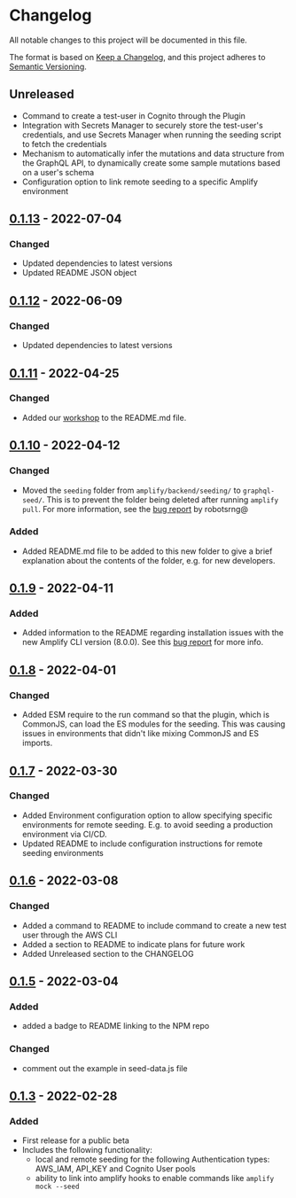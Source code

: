# Changelog

All notable changes to this project will be documented in this file.

The format is based on [Keep a Changelog](https://keepachangelog.com/en/1.0.0/),
and this project adheres to [Semantic Versioning](https://semver.org/spec/v2.0.0.html).

## Unreleased
- Command to create a test-user in Cognito through the Plugin
- Integration with Secrets Manager to securely store the test-user's credentials, and use Secrets Manager when running the seeding script to fetch the credentials
- Mechanism to automatically infer the mutations and data structure from the GraphQL API, to dynamically create some sample mutations based on a user's schema
- Configuration option to link remote seeding to a specific Amplify environment

## [0.1.13] - 2022-07-04
### Changed
- Updated dependencies to latest versions
- Updated README JSON object

## [0.1.12] - 2022-06-09
### Changed
- Updated dependencies to latest versions

## [0.1.11] - 2022-04-25
### Changed
- Added our [workshop](https://catalog.us-east-1.prod.workshops.aws/workshops/b7d84dfb-90e1-493b-9b88-549c898e044b/en-US/) to the README.md file.

## [0.1.10] - 2022-04-12
### Changed
- Moved the `seeding` folder from `amplify/backend/seeding/` to `graphql-seed/`. This is to prevent the folder being deleted after running `amplify pull`. For more information, see the [bug report](https://github.com/awslabs/amplify-graphql-seed-plugin/issues/22) by robotsrng@

### Added
- Added README.md file to be added to this new folder to give a brief explanation about the contents of the folder, e.g. for new developers.

## [0.1.9] - 2022-04-11

### Added
- Added information to the README regarding installation issues with the new Amplify CLI version (8.0.0). See this [bug report](https://github.com/aws-amplify/amplify-cli/issues/10180) for more info.

## [0.1.8] - 2022-04-01

### Changed
- Added ESM require to the run command so that the plugin, which is CommonJS, can load the ES modules for the seeding. This was causing issues in environments that didn't like mixing CommonJS and ES imports.

## [0.1.7] - 2022-03-30
### Changed
- Added Environment configuration option to allow specifying specific environments for remote seeding. E.g. to avoid seeding a production environment via CI/CD.
- Updated README to include configuration instructions for remote seeding environments

## [0.1.6] - 2022-03-08
### Changed
- Added a command to README to include command to create a new test user through the AWS CLI
- Added a section to README to indicate plans for future work
- Added Unreleased section to the CHANGELOG

## [0.1.5] - 2022-03-04

### Added
- added a badge to README linking to the NPM repo

### Changed
- comment out the example in seed-data.js file

## [0.1.3] - 2022-02-28

### Added

- First release for a public beta
- Includes the following functionality:
  - local and remote seeding for the following Authentication types: AWS_IAM, API_KEY and Cognito User pools
  - ability to link into amplify hooks to enable commands like `amplify mock --seed`

[0.1.13]: https://github.com/awslabs/amplify-graphql-seed-plugin/releases/tag/v0.1.13
[0.1.12]: https://github.com/awslabs/amplify-graphql-seed-plugin/releases/tag/v0.1.12
[0.1.11]: https://github.com/awslabs/amplify-graphql-seed-plugin/releases/tag/v0.1.11
[0.1.10]: https://github.com/awslabs/amplify-graphql-seed-plugin/releases/tag/v0.1.10
[0.1.9]: https://github.com/awslabs/amplify-graphql-seed-plugin/releases/tag/v0.1.9
[0.1.8]: https://github.com/awslabs/amplify-graphql-seed-plugin/releases/tag/v0.1.8
[0.1.7]: https://github.com/awslabs/amplify-graphql-seed-plugin/releases/tag/v0.1.7
[0.1.6]: https://github.com/awslabs/amplify-graphql-seed-plugin/releases/tag/v0.1.6
[0.1.5]: https://github.com/awslabs/amplify-graphql-seed-plugin/releases/tag/v0.1.5
[0.1.4]: https://github.com/awslabs/amplify-graphql-seed-plugin/releases/tag/v0.1.4
[0.1.3]: https://github.com/awslabs/amplify-graphql-seed-plugin/releases/tag/v0.1.3
